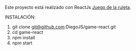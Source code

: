 Este proyecto está realizado con ReactJs [Juego de la ruleta](https://diegojs.github.io/game-react/).

INSTALACIÓN:

1. git clone git@github.com:DiegoJS/game-react.git
2. cd game-react
3. npm install
4. npm start
